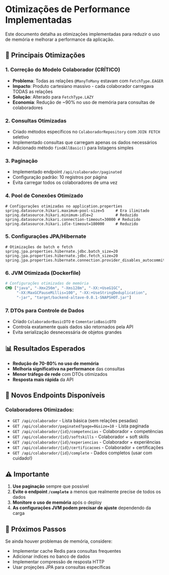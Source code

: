 # Otimizações de Performance Implementadas

Este documento detalha as otimizações implementadas para reduzir o uso de memória e melhorar a performance da aplicação.

## 🚀 Principais Otimizações

### 1. **Correção do Modelo Colaborador (CRÍTICO)**
- **Problema**: Todas as relações `@ManyToMany` estavam com `FetchType.EAGER`
- **Impacto**: Produto cartesiano massivo - cada colaborador carregava TODAS as relações
- **Solução**: Alterado para `FetchType.LAZY`
- **Economia**: Redução de ~90% no uso de memória para consultas de colaboradores

### 2. **Consultas Otimizadas**
- Criado métodos específicos no `ColaboradorRepository` com `JOIN FETCH` seletivo
- Implementado consultas que carregam apenas os dados necessários
- Adicionado método `findAllBasic()` para listagens simples

### 3. **Paginação**
- Implementado endpoint `/api/colaborador/paginated` 
- Configuração padrão: 10 registros por página
- Evita carregar todos os colaboradores de uma vez

### 4. **Pool de Conexões Otimizado**
```properties
# Configurações otimizadas no application.properties
spring.datasource.hikari.maximum-pool-size=5     # Era ilimitado
spring.datasource.hikari.minimum-idle=2          # Reduzido
spring.datasource.hikari.connection-timeout=30000 # Reduzido
spring.datasource.hikari.idle-timeout=180000     # Reduzido
```

### 5. **Configurações JPA/Hibernate**
```properties
# Otimizações de batch e fetch
spring.jpa.properties.hibernate.jdbc.batch_size=20
spring.jpa.properties.hibernate.jdbc.fetch_size=20
spring.jpa.properties.hibernate.connection.provider_disables_autocommit=true
```

### 6. **JVM Otimizada (Dockerfile)**
```dockerfile
# Configurações otimizadas de memória
CMD ["java", "-Xmx256m", "-Xms128m", "-XX:+UseG1GC", 
     "-XX:MaxGCPauseMillis=100", "-XX:+UseStringDeduplication", 
     "-jar", "target/backend-altave-0.0.1-SNAPSHOT.jar"]
```

### 7. **DTOs para Controle de Dados**
- Criado `ColaboradorBasicDTO` e `ComentarioBasicDTO`
- Controla exatamente quais dados são retornados pela API
- Evita serialização desnecessária de objetos grandes

## 📊 Resultados Esperados

- **Redução de 70-80% no uso de memória** 
- **Melhoria significativa na performance** das consultas
- **Menor tráfego de rede** com DTOs otimizados
- **Resposta mais rápida** da API

## 🎯 Novos Endpoints Disponíveis

### Colaboradores Otimizados:
- `GET /api/colaborador` - Lista básica (sem relações pesadas)
- `GET /api/colaborador/paginated?page=0&size=10` - Lista paginada
- `GET /api/colaborador/{id}/competencias` - Colaborador + competências
- `GET /api/colaborador/{id}/softskills` - Colaborador + soft skills  
- `GET /api/colaborador/{id}/experiencias` - Colaborador + experiências
- `GET /api/colaborador/{id}/certificacoes` - Colaborador + certificações
- `GET /api/colaborador/{id}/complete` - Dados completos (usar com cuidado!)

## ⚠️ Importante

1. **Use paginação** sempre que possível
2. **Evite o endpoint `/complete`** a menos que realmente precise de todos os dados
3. **Monitore o uso de memória** após o deploy
4. **As configurações JVM podem precisar de ajuste** dependendo da carga

## 🔧 Próximos Passos

Se ainda houver problemas de memória, considere:
- Implementar cache Redis para consultas frequentes
- Adicionar índices no banco de dados
- Implementar compressão de resposta HTTP
- Usar projeções JPA para consultas específicas